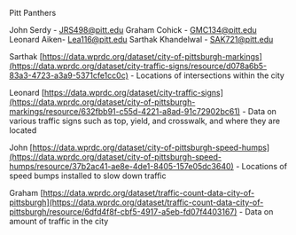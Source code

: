
Pitt Panthers

John Serdy - JRS498@pitt.edu
Graham Cohick - GMC134@pitt.edu
Leonard Aiken- Lea116@pitt.edu
Sarthak Khandelwal - SAK721@pitt.edu

Sarthak
[https://data.wprdc.org/dataset/city-of-pittsburgh-markings](https://data.wprdc.org/dataset/city-traffic-signs/resource/d078a6b5-83a3-4723-a3a9-5371cfe1cc0c) - Locations of intersections within the city

Leonard
[https://data.wprdc.org/dataset/city-traffic-signs](https://data.wprdc.org/dataset/city-of-pittsburgh-markings/resource/632fbb91-c55d-4221-a8ad-91c72902bc61) - Data on various traffic signs such as top, yield, and crosswalk, and where they are located

John
[https://data.wprdc.org/dataset/city-of-pittsburgh-speed-humps](https://data.wprdc.org/dataset/city-of-pittsburgh-speed-humps/resource/37b2ac41-ae8e-4de1-8405-157e05dc3640) - Locations of speed bumps installed to slow down traffic

Graham
[https://data.wprdc.org/dataset/traffic-count-data-city-of-pittsburgh](https://data.wprdc.org/dataset/traffic-count-data-city-of-pittsburgh/resource/6dfd4f8f-cbf5-4917-a5eb-fd07f4403167) - Data on amount of traffic in the city
